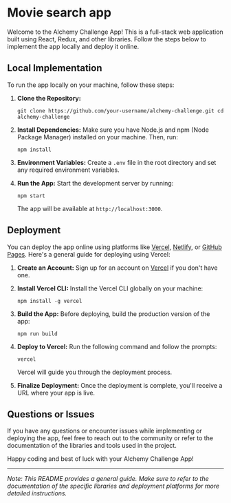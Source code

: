 # Movie search app

Welcome to the Alchemy Challenge App! This is a full-stack web application built using React, Redux, and other libraries. Follow the steps below to implement the app locally and deploy it online.

## Local Implementation

To run the app locally on your machine, follow these steps:

1.  **Clone the Repository:**
    
    `git clone https://github.com/your-username/alchemy-challenge.git
    cd alchemy-challenge` 
    
2.  **Install Dependencies:** Make sure you have Node.js and npm (Node Package Manager) installed on your machine. Then, run:
    
    `npm install` 
    
3.  **Environment Variables:** Create a `.env` file in the root directory and set any required environment variables.
    
4.  **Run the App:** Start the development server by running:
    
    `npm start` 
    
    The app will be available at `http://localhost:3000`.
    

## Deployment

You can deploy the app online using platforms like [Vercel](https://vercel.com/), [Netlify](https://www.netlify.com/), or [GitHub Pages](https://pages.github.com/). Here's a general guide for deploying using Vercel:

1.  **Create an Account:** Sign up for an account on [Vercel](https://vercel.com/) if you don't have one.
    
2.  **Install Vercel CLI:** Install the Vercel CLI globally on your machine:
    
    `npm install -g vercel` 
    
3.  **Build the App:** Before deploying, build the production version of the app:
    
    `npm run build` 
    
4.  **Deploy to Vercel:** Run the following command and follow the prompts:
    
    `vercel` 
    
    Vercel will guide you through the deployment process.
    
5.  **Finalize Deployment:** Once the deployment is complete, you'll receive a URL where your app is live.
    

## Questions or Issues

If you have any questions or encounter issues while implementing or deploying the app, feel free to reach out to the community or refer to the documentation of the libraries and tools used in the project.

Happy coding and best of luck with your Alchemy Challenge App!

----------

_Note: This README provides a general guide. Make sure to refer to the documentation of the specific libraries and deployment platforms for more detailed instructions._
